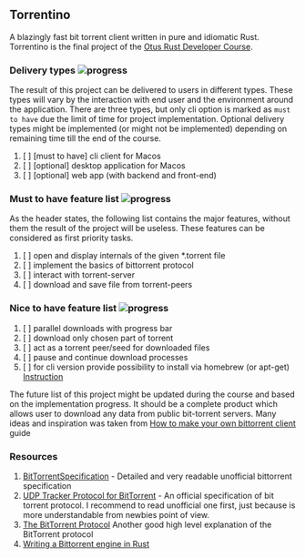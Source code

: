 ## Torrentino


A blazingly fast bit torrent client written in pure and idiomatic Rust. Torrentino is the final project of the
[Otus Rust Developer Course](https://otus.ru/lessons/rust-developer/).


### Delivery types ![progress](https://progress-bar.dev/0/?scale=3&width=120&color=babaca&suffix=%20of%203)

The result of this project can be delivered to users in different types. These types will vary by the interaction
with end user and the environment around the application. There are three types, but only cli option is marked as
`must to have` due the limit of time for project implementation. Optional delivery types might be implemented (or
might not be implemented) depending on remaining time till the end of the course.

1. [ ] [must to have] cli client for Macos
1. [ ] [optional] desktop application for Macos
1. [ ] [optional] web app (with backend and front-end)

### Must to have feature list ![progress](https://progress-bar.dev/0/?scale=4&width=120&color=babaca&suffix=%20of%204)

As the header states, the following list contains the major features, without them the result of the
project will be useless. These features can be considered as first priority tasks.

1. [ ] open and display internals of the given *.torrent file 
1. [ ] implement the basics of bittorrent protocol
1. [ ] interact with torrent-server
1. [ ] download and save file from torrent-peers

### Nice to have feature list ![progress](https://progress-bar.dev/0/?scale=5&width=120&color=babaca&suffix=%20of%205)

1. [ ] parallel downloads with progress bar
1. [ ] download only chosen part of torrent
1. [ ] act as a torrent peer/seed for downloaded files
1. [ ] pause and continue download processes
1. [ ] for cli version provide possibility to install via homebrew (or apt-get) [Instruction](https://docs.brew.sh/Adding-Software-to-Homebrew#casks)

The future list of this project might be updated during the course and based on the implementation progress. It should be
 a complete product which allows user to download any data from public bit-torrent servers. Many ideas and inspiration was 
 taken from [How to make your own bittorrent client](https://allenkim67.github.io/programming/2016/05/04/how-to-make-your-own-bittorrent-client.html#opening-the-torrent-file) guide

### Resources

1. [BitTorrentSpecification](https://wiki.theory.org/BitTorrentSpecification) - Detailed and very readable unofficial
bittorrent specification
1. [UDP Tracker Protocol for BitTorrent](http://www.bittorrent.org/beps/bep_0015.html) - An official specification of
bit torrent protocol. I recommend to read unofficial one first, just because is more understandable from newbies
point of view.
1. [The BitTorrent Protocol](https://www.morehawes.co.uk/old-guides/the-bittorrent-protocol) Another good high level explanation of the BitTorrent protocol
1. [Writing a Bittorrent engine in Rust](https://mandreyel.github.io/posts/rust-bittorrent-engine/)
